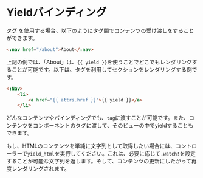 # Yieldバインディング

[タグ](#tags) を使用する場合、以下のようにタグ間でコンテンツの受け渡しをすることができます。

```html
<:nav href="/about">About</:nav>
```

上記の例では、「About」は、```{{ yield }}```を使うことでどこでもレンダリングすることが可能です。以下は、タグを利用してセクションをレンダリングする例です。

```html
<:Nav>
    <li>
        <a href="{{ attrs.href }}">{{ yield }}</a>
    </li>
```

どんなコンテンツやバインディングでも、```tag```に渡すことが可能です。また、コンテンツをコンポーネントのタグに渡して、そのビューの中でyieldすることもできます。

もし、HTMLのコンテンツを単純に文字列として取得したい場合には、コントローラーで```yield_html```を実行してください。これは、必要に応じて```.watch!```を設定することが可能な文字列を返します。そして、コンテンツの更新にしたがって再度レンダリングされます。
